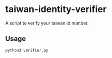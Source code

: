 # taiwan-identity-verifier

A script to verify your taiwan id number.

## Usage
```bash
python3 verifier.py
```